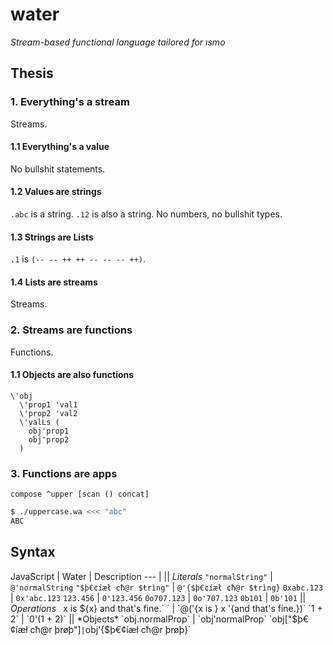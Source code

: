 # water

*Stream-based functional language tailored for ısmo*

## Thesis

### 1. Everything's a stream
Streams.

#### 1.1 Everything's a value
No bullshit statements.

#### 1.2 Values are strings
`.abc` is a string. `.12` is also a string. No numbers, no bullshit types.

#### 1.3 Strings are Lists
`.1` is `(-- -- ++ ++ -- -- -- ++)`.

#### 1.4 Lists are streams
Streams.

### 2. Streams are functions
Functions.

#### 1.1 Objects are also functions
```wa
\'obj
  \'prop1 'val1
  \'prop2 'val2
  \'valLs (
    obj'prop1
    obj'prop2
  )
```

### 3. Functions are apps
```wa
compose ^upper [scan () concat]
```

```sh
$ ./uppercase.wa <<< "abc"
ABC
```

## Syntax
JavaScript | Water | Description
--- |
|| *Literals*
`"normalString"` | `@'normalString`
`"$þ€¢íæł cħ@r $ŧrìng"` | `@'{$þ€¢íæł ¢ħ@r $ŧrìng}`
`0xabc.123` | `0x'abc.123`
`123.456` | `0'123.456`
`0o707.123` | `0o'707.123`
`0b101` | `0b'101`
|| *Operations*
` `x is ${x} and that's fine.` ` | `@('{x is } x '{and that's fine.})`
`1 + 2` | `0'(1 + 2)`
|| *Objects*
`obj.normalProp` | `obj'normalProp`
`obj["$þ€¢íæł cħ@r þrøþ"]` | `obj'{$þ€¢íæł cħ@r þrøþ}`
